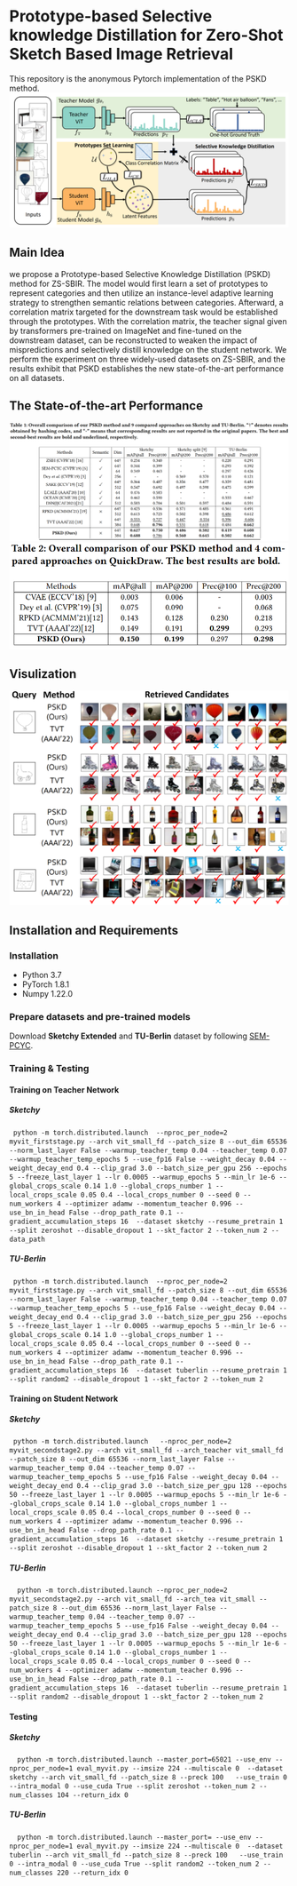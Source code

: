# Prototype-based Selective knowledge Distillation for Zero-Shot Sketch Based Image Retrieval
This repository is the anonymous Pytorch implementation of the PSKD method.
![Alternative text](./image/overview.png)
## Main Idea
we propose a Prototype-based Selective Knowledge Distillation (PSKD) method for ZS-SBIR. The model would first learn a set of prototypes to represent categories and then utilize an instance-level adaptive learning strategy to strengthen semantic relations between categories. Afterward, a correlation matrix targeted for the downstream task would be established through the prototypes. With the correlation matrix, the teacher signal given by transformers pre-trained on ImageNet and fine-tuned on the downstream dataset, can be reconstructed to weaken the impact of mispredictions and selectively distill knowledge on the student network. We perform the experiment on three widely-used datasets on ZS-SBIR, and the results exhibit that PSKD establishes the new state-of-the-art performance on all datasets.
## The State-of-the-art Performance
![Alternative text](./image/results.png)
![Alternative text](./image/results2.png)
## Visulization
![Alternative text](./image/retrieval.png)

## Installation and Requirements

### Installation

- Python 3.7
- PyTorch 1.8.1
- Numpy 1.22.0

### Prepare datasets and pre-trained models
Download **Sketchy Extended** and **TU-Berlin** dataset by following [SEM-PCYC](https://github.com/AnjanDutta/sem-pcyc).

### Training & Testing
 #### Training on Teacher Network
##### Sketchy 
     python -m torch.distributed.launch  --nproc_per_node=2 myvit_firststage.py --arch vit_small_fd --patch_size 8 --out_dim 65536 --norm_last_layer False --warmup_teacher_temp 0.04 --teacher_temp 0.07 --warmup_teacher_temp_epochs 5 --use_fp16 False --weight_decay 0.04 --weight_decay_end 0.4 --clip_grad 3.0 --batch_size_per_gpu 256 --epochs 5 --freeze_last_layer 1 --lr 0.0005 --warmup_epochs 5 --min_lr 1e-6 --global_crops_scale 0.14 1.0 --global_crops_number 1 --local_crops_scale 0.05 0.4 --local_crops_number 0 --seed 0 --num_workers 4 --optimizer adamw --momentum_teacher 0.996 --use_bn_in_head False --drop_path_rate 0.1 --gradient_accumulation_steps 16  --dataset sketchy --resume_pretrain 1 --split zeroshot --disable_dropout 1 --skt_factor 2 --token_num 2 --data_path  
      
##### TU-Berlin
     python -m torch.distributed.launch  --nproc_per_node=2 myvit_firststage.py --arch vit_small_fd --patch_size 8 --out_dim 65536 --norm_last_layer False --warmup_teacher_temp 0.04 --teacher_temp 0.07 --warmup_teacher_temp_epochs 5 --use_fp16 False --weight_decay 0.04 --weight_decay_end 0.4 --clip_grad 3.0 --batch_size_per_gpu 256 --epochs 5 --freeze_last_layer 1 --lr 0.0005 --warmup_epochs 5 --min_lr 1e-6 --global_crops_scale 0.14 1.0 --global_crops_number 1 --local_crops_scale 0.05 0.4 --local_crops_number 0 --seed 0 --num_workers 4 --optimizer adamw --momentum_teacher 0.996 --use_bn_in_head False --drop_path_rate 0.1 --gradient_accumulation_steps 16  --dataset tuberlin --resume_pretrain 1 --split random2 --disable_dropout 1 --skt_factor 2 --token_num 2 
      
 #### Training on Student Network
##### Sketchy 
     python -m torch.distributed.launch   --nproc_per_node=2 myvit_secondstage2.py --arch vit_small_fd --arch_teacher vit_small_fd --patch_size 8 --out_dim 65536 --norm_last_layer False --warmup_teacher_temp 0.04 --teacher_temp 0.07 --warmup_teacher_temp_epochs 5 --use_fp16 False --weight_decay 0.04 --weight_decay_end 0.4 --clip_grad 3.0 --batch_size_per_gpu 128 --epochs 50 --freeze_last_layer 1 --lr 0.0005 --warmup_epochs 5 --min_lr 1e-6 --global_crops_scale 0.14 1.0 --global_crops_number 1 --local_crops_scale 0.05 0.4 --local_crops_number 0 --seed 0 --num_workers 4 --optimizer adamw --momentum_teacher 0.996 --use_bn_in_head False --drop_path_rate 0.1 --gradient_accumulation_steps 16  --dataset sketchy --resume_pretrain 1 --split zeroshot --disable_dropout 1 --skt_factor 2 --token_num 2 
      
##### TU-Berlin
      python -m torch.distributed.launch --nproc_per_node=2 myvit_secondstage2.py --arch vit_small_fd --arch_tea vit_small --patch_size 8 --out_dim 65536 --norm_last_layer False --warmup_teacher_temp 0.04 --teacher_temp 0.07 --warmup_teacher_temp_epochs 5 --use_fp16 False --weight_decay 0.04 --weight_decay_end 0.4 --clip_grad 3.0 --batch_size_per_gpu 128 --epochs 50 --freeze_last_layer 1 --lr 0.0005 --warmup_epochs 5 --min_lr 1e-6 --global_crops_scale 0.14 1.0 --global_crops_number 1 --local_crops_scale 0.05 0.4 --local_crops_number 0 --seed 0 --num_workers 4 --optimizer adamw --momentum_teacher 0.996 --use_bn_in_head False --drop_path_rate 0.1 --gradient_accumulation_steps 16  --dataset tuberlin --resume_pretrain 1 --split random2 --disable_dropout 1 --skt_factor 2 --token_num 2
 #### Testing
 ##### Sketchy 
      python -m torch.distributed.launch --master_port=65021 --use_env --nproc_per_node=1 eval_myvit.py --imsize 224 --multiscale 0  --dataset sketchy --arch vit_small_fd --patch_size 8 --preck 100   --use_train 0 --intra_modal 0 --use_cuda True --split zeroshot --token_num 2 --num_classes 104 --return_idx 0 
      
 ##### TU-Berlin
      python -m torch.distributed.launch --master_port= --use_env --nproc_per_node=1 eval_myvit.py --imsize 224 --multiscale 0  --dataset tuberlin --arch vit_small_fd --patch_size 8 --preck 100   --use_train 0 --intra_modal 0 --use_cuda True --split random2 --token_num 2 --num_classes 220 --return_idx 0 


